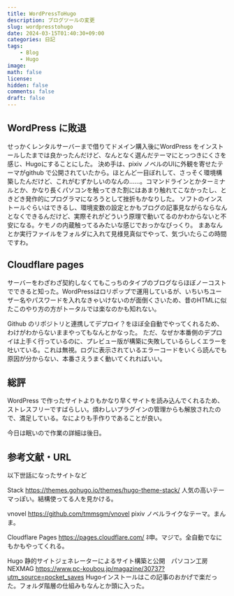 ```yaml
---
title: WordPressToHugo
description: ブログツールの変更
slug: wordpresstohugo
date: 2024-03-15T01:40:30+09:00
categories: 日記
tags:
    - Blog
    - Hugo
image:
math: false
license:
hidden: false
comments: false
draft: false
---
```


## WordPress に敗退

せっかくレンタルサーバーまで借りてドメイン購入後にWordPress をインストールしたまでは良かったんだけど、なんとなく選んだテーマにとっつきにくさを感じ、Hugoにすることにした。
決め手は、pixiv ノベルのUIに外観を寄せたテーマがgithub で公開されていたから。ほとんど一目ぼれして、さっそく環境構築したんだけど、これがむずかしいのなんの……。コマンドラインとかターミナルとか、かなり長くパソコンを触ってきた割にはあまり触れてこなかったし、ときどき発作的にプログラマになろうとして挫折もかなりした。
ソフトのインストールぐらいはできるし、環境変数の設定とかもブログの記事見ながらならなんとなくできるんだけど、実際それがどういう原理で動いてるのかわからないと不安になる。ケモノの内蔵触ってるみたいな感じでおっかなびっくり。
まあなんとか実行ファイルをフォルダに入れて見様見真似でやって、気づいたらこの時間ですわ。

## Cloudflare pages
サーバーをわざわざ契約しなくてもこっちのタイプのブログならほぼノーコストでできると知った。WordPressはロリポップで運用しているが、いちいちユーザー名やパスワードを入れなきゃいけないのが面倒くさいため、昔のHTMLに似たこのやり方の方がトータルでは楽なのかも知れない。

Github のリポジトリと連携してデプロイ？をほぼ全自動でやってくれるため、わけがわからないままやってもなんとかなった。
ただ、なぜか本番側のデプロイは上手く行っているのに、プレビュー版が構築に失敗しているらしくエラーを吐いている。これは無視。ログに表示されているエラーコードをいくら読んでも原因が分からない、本番さえうまく動いてくれればいい。

## 総評

WordPress で作ったサイトよりもかなり早くサイトを読み込んでくれるため、ストレスフリーですばらしい。煩わしいプラグインの管理からも解放されたので、満足している。なによりも手作りであることが良い。

今日は眠いので作業の詳細は後日。

## 参考文献・URL

以下世話になったサイトなど

Stack
https://themes.gohugo.io/themes/hugo-theme-stack/
人気の高いテーマっぽい。結構使ってる人を見かける。

vnovel
https://github.com/tmmsgm/vnovel
pixiv ノベルライクなテーマ。まんま。

Cloudflare Pages
https://pages.cloudflare.com/
ﾈ申。マジで。全自動でなにもかもやってくれる。

Hugo 静的サイトジェネレーターによるサイト構築と公開　パソコン工房NEXMAG
https://www.pc-koubou.jp/magazine/30737?utm_source=pocket_saves
Hugoインストールはこの記事のおかげで楽だった。フォルダ階層の仕組みもなんとか頭に入った。